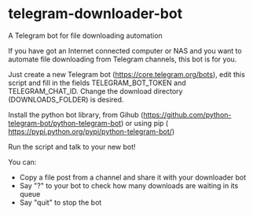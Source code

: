 # telegram-downloader-bot

A Telegram bot for file downloading automation 

If you have got an Internet connected computer or NAS and you want to automate file downloading from Telegram channels, this bot is for you.

Just create a new Telegram bot (https://core.telegram.org/bots), edit this script and fill in the fields TELEGRAM_BOT_TOKEN and TELEGRAM_CHAT_ID. Change the download directory (DOWNLOADS_FOLDER) is desired.

Install the python bot library, from Gihub (https://github.com/python-telegram-bot/python-telegram-bot) or using pip ( https://pypi.python.org/pypi/python-telegram-bot/)

Run the script and talk to your new bot!

You can:

* Copy a file post from a channel and share it with your downloader bot
* Say "?" to your bot to check how many downloads are waiting in its queue
* Say "quit" to stop the bot

